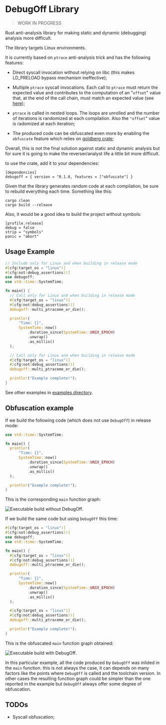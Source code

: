 # DebugOff Library

> WORK IN PROGRESS

Rust anti-analysis library for making static and dynamic (debugging) analysis
more difficult.

The library targets Linux environments.

It is currently based on `ptrace` anti-analysis trick and has the following
features:

* Direct syscall invocation without relying on libc (this makes LD_PRELOAD
  bypass mechanism ineffective);

* Multiple `ptrace` syscall invocations. Each call to `ptrace` must return the
  expected value and contributes to the computation of an "`offset`" value that,
  at the end of the call chain, must match an expected value (see
  [here](https://seblau.github.io/posts/linux-anti-debugging));

* `ptrace` is called in nested loops. The loops are unrolled and the number of
  iterations is randomized at each compilation. Also the `"offset`" value is
  radomized at each iteration;

* The produced code can be obfuscated even more by enabling the `obfuscate`
  feature which relies on [goldberg crate](https://crates.io/crates/goldberg);

Overall, this is not the final solution against static and dynamic analysis
but for sure it is going to make the reverser/analyst life a little bit more
difficult.

to use the crate, add it to your dependencies:

```text
[dependencies]
debugoff = { version = "0.1.0, features = ["obfuscate"] }
```

Given that the library generates random code at each compilation, be sure to
rebuild everything each time. Something like this:

```text
cargo clean
cargo build --release
```

Also, it would be a good idea to build the project without symbols:

```text
[profile.release]
debug = false
strip = "symbols"
panic = "abort"
```

## Usage Example

```rust
// Include only for Linux and when building in release mode
#[cfg(target_os = "linux")]
#[cfg(not(debug_assertions))]
use debugoff;
use std::time::SystemTime;

fn main() {
  // Call only for Linux and when building in release mode
  #[cfg(target_os = "linux")]
  #[cfg(not(debug_assertions))]
  debugoff::multi_ptraceme_or_die();

  println!(
      "Time: {}",
      SystemTime::now()
          .duration_since(SystemTime::UNIX_EPOCH)
          .unwrap()
          .as_millis()
  );

  // Call only for Linux and when building in release mode
  #[cfg(target_os = "linux")]
  #[cfg(not(debug_assertions))]
  debugoff::multi_ptraceme_or_die();

  println!("Example complete!");
}
```

See other examples in [examples directory](./examples).

## Obfuscation example

If we build the following code (which does not use `DebugOff`) in release mode:

```rust
use std::time::SystemTime;

fn main() {
  println!(
      "Time: {}",
      SystemTime::now()
          .duration_since(SystemTime::UNIX_EPOCH)
          .unwrap()
          .as_millis()
  );

  println!("Example complete!");
}
```

This is the corresponding `main` function graph:

![Executable build without
DebugOff](./docs/images/function_graph_no_debugoff.png).

If we build the same code but using `DebugOff` this time:

```rust
#[cfg(target_os = "linux")]
#[cfg(not(debug_assertions))]
use debugoff;
use std::time::SystemTime;

fn main() {
  #[cfg(target_os = "linux")]
  #[cfg(not(debug_assertions))]
  debugoff::multi_ptraceme_or_die();

  println!(
      "Time: {}",
      SystemTime::now()
          .duration_since(SystemTime::UNIX_EPOCH)
          .unwrap()
          .as_millis()
  );

  #[cfg(target_os = "linux")]
  #[cfg(not(debug_assertions))]
  debugoff::multi_ptraceme_or_die();

  println!("Example complete!");
}
```

This is the obfuscated `main` function graph obtained:

![Executable build with
DebugOff](./docs/images/function_graph_obfuscate.png).

In this particular example, all the code produced by `DebugOff` was inlided in
the `main` function. this is not always the case, it can depends on many factors
like the points where `DebugOff` is called and the toolchain version. In other
cases the resulting function graph could be simpler than the one reported in the
example but `DebugOff` always offer some degree of obfuscation.

## TODOs

* Syscall obfuscation;
